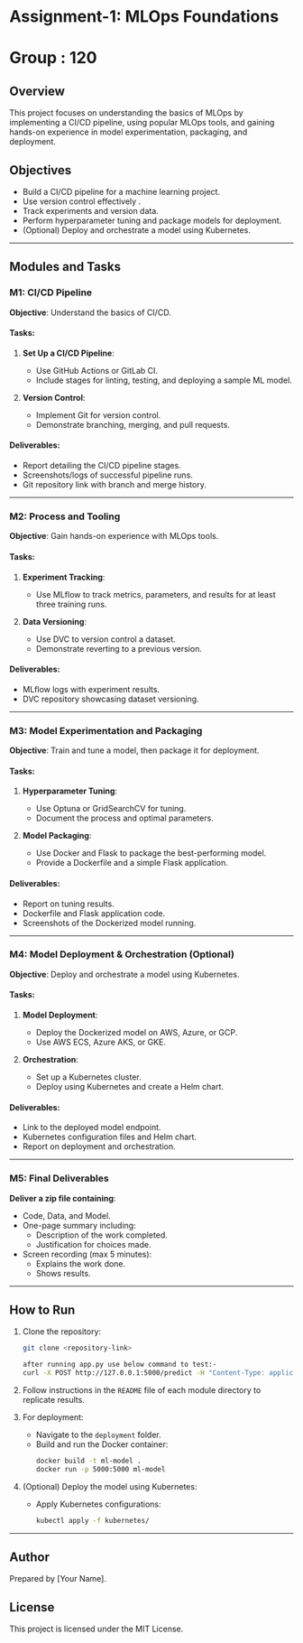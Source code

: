 # Assignment-1: MLOps Foundations 
# Group : 120

## Overview
This project focuses on understanding the basics of MLOps by implementing a CI/CD pipeline, using popular MLOps tools, and gaining hands-on experience in model experimentation, packaging, and deployment.



## Objectives
- Build a CI/CD pipeline for a machine learning project.
- Use version control effectively .
- Track experiments and version data.
- Perform hyperparameter tuning and package models for deployment.
- (Optional) Deploy and orchestrate a model using Kubernetes.

---

## Modules and Tasks

### **M1: CI/CD Pipeline**
**Objective**: Understand the basics of CI/CD.

#### Tasks:
1. **Set Up a CI/CD Pipeline**:
   - Use GitHub Actions or GitLab CI.
   - Include stages for linting, testing, and deploying a sample ML model.

2. **Version Control**:
   - Implement Git for version control.
   - Demonstrate branching, merging, and pull requests.

#### Deliverables:
- Report detailing the CI/CD pipeline stages.
- Screenshots/logs of successful pipeline runs.
- Git repository link with branch and merge history.

---

### **M2: Process and Tooling**
**Objective**: Gain hands-on experience with MLOps tools.

#### Tasks:
1. **Experiment Tracking**:
   - Use MLflow to track metrics, parameters, and results for at least three training runs.

2. **Data Versioning**:
   - Use DVC to version control a dataset.
   - Demonstrate reverting to a previous version.

#### Deliverables:
- MLflow logs with experiment results.
- DVC repository showcasing dataset versioning.

---

### **M3: Model Experimentation and Packaging**
**Objective**: Train and tune a model, then package it for deployment.

#### Tasks:
1. **Hyperparameter Tuning**:
   - Use Optuna or GridSearchCV for tuning.
   - Document the process and optimal parameters.

2. **Model Packaging**:
   - Use Docker and Flask to package the best-performing model.
   - Provide a Dockerfile and a simple Flask application.

#### Deliverables:
- Report on tuning results.
- Dockerfile and Flask application code.
- Screenshots of the Dockerized model running.

---

### **M4: Model Deployment & Orchestration (Optional)**
**Objective**: Deploy and orchestrate a model using Kubernetes.

#### Tasks:
1. **Model Deployment**:
   - Deploy the Dockerized model on AWS, Azure, or GCP.
   - Use AWS ECS, Azure AKS, or GKE.

2. **Orchestration**:
   - Set up a Kubernetes cluster.
   - Deploy using Kubernetes and create a Helm chart.

#### Deliverables:
- Link to the deployed model endpoint.
- Kubernetes configuration files and Helm chart.
- Report on deployment and orchestration.

---

### **M5: Final Deliverables**
**Deliver a zip file containing**:
- Code, Data, and Model.
- One-page summary including:
  - Description of the work completed.
  - Justification for choices made.
- Screen recording (max 5 minutes):
  - Explains the work done.
  - Shows results.

---

## How to Run
1. Clone the repository:
   ```bash
   git clone <repository-link>

   after running app.py use below command to test:-
   curl -X POST http://127.0.0.1:5000/predict -H "Content-Type: application/json" -d "{\"features\": [5.1, 3.5, 1.4, 0.2]}"

   ```

2. Follow instructions in the `README` file of each module directory to replicate results.

3. For deployment:
   - Navigate to the `deployment` folder.
   - Build and run the Docker container:
     ```bash
     docker build -t ml-model .
     docker run -p 5000:5000 ml-model
     ```

4. (Optional) Deploy the model using Kubernetes:
   - Apply Kubernetes configurations:
     ```bash
     kubectl apply -f kubernetes/
     ```

---

## Author
Prepared by [Your Name].

## License
This project is licensed under the MIT License.

